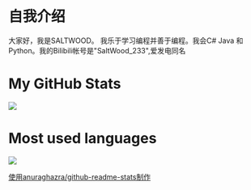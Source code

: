 # 自我介绍

大家好，我是SALTWOOD。
我乐于学习编程并善于编程。我会C# Java 和 Python。我的Bilibili帐号是"SaltWood_233",爱发电同名

# My GitHub Stats

<a href="https://github.com/anuraghazra/github-readme-stats">
  <img align="center" src="https://github-readme-stats.vercel.app/api?username=SALTWOOD&show_icons=true&theme=radical&include_all_commits=true" />
</a>

# Most used languages

<a href="https://github.com/anuraghazra/github-readme-stats">
  <img align="center" src="https://github-readme-stats.vercel.app/api/top-langs/?username=SALTWOOD&theme=radical&layout=compact" />
</a>

[使用anuraghazra/github-readme-stats制作](https://github.com/anuraghazra/github-readme-stats)
